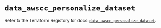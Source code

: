 # `data_awscc_personalize_dataset`

Refer to the Terraform Registory for docs: [`data_awscc_personalize_dataset`](https://registry.terraform.io/providers/hashicorp/awscc/0.70.0/docs/data-sources/personalize_dataset).
